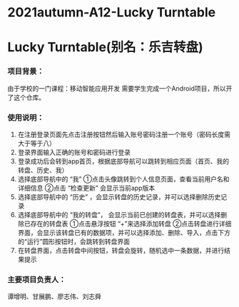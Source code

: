 # 2021autumn-A12-Lucky Turntable


# Lucky Turntable(别名：乐吉转盘)



### 项目背景：

由于学校的一门课程：移动智能应用开发 需要学生完成一个Android项目，所以开了这个仓库。


### 使用说明：
1. 在注册登录页面先点击注册按钮然后输入账号密码注册一个账号（密码长度需大于等于八） 
2. 登录界面输入正确的账号和密码进行登录 
3. 登录成功后会转到app首页，根据底部导航可以跳转到相应页面（首页、我的转盘、历史、我） 
4. 选择底部导航中的 “我” ①点击头像跳转到个人信息页面，查看当前用户名和详细信息 ②点击 “检查更新” 会显示当前app版本 
5. 选择底部导航中的 “历史” ，会显示转盘的历史记录，并可以选择删除历史记录 
6. 选择底部导航中的 “我的转盘”， 会显示当前已创建的转盘表，并可以选择删除已存在的转盘表 ①点击悬浮按钮 “+”来选择添加转盘 ②点击转盘进行详细界面，会显示该转盘已有的数据项，并可以选择添加、删除、导入，点击下方的“运行”圆形按钮时，会跳转到转盘界面 
7. 在转盘界面，点击转盘中间按钮，转盘会旋转，随机选中一条数据，并进行结果提示



### 主要项目负责人：

谭增明、甘展鹏、廖志伟、刘志舜



